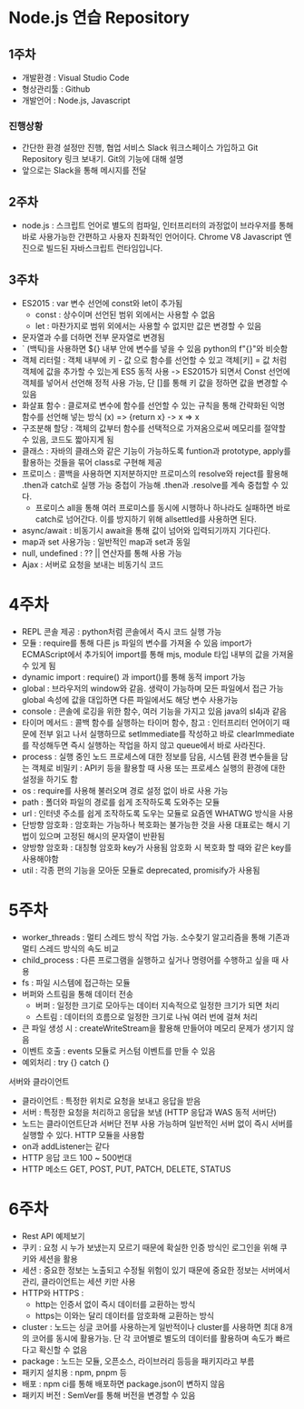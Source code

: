 # Node.js 연습 Repository

## 1주차
- 개발환경 : Visual Studio Code
- 형상관리툴 : Github
- 개발언어 : Node.js, Javascript


### 진행상황
- 간단한 환경 설정만 진행, 협업 서비스 Slack 워크스페이스 가입하고 Git Repository 링크 보내기. Git의 기능에 대해 설명
- 앞으로는 Slack을 통해 메시지를 전달

## 2주차
- node.js : 스크립트 언어로 별도의 컴파일, 인터프리터의 과정없이 브라우저를 통해 바로 사용가능한 간편하고 사용자 친화적인 언어이다. Chrome V8 Javascript 엔진으로 빌드된 자바스크립트 런타임입니다.

## 3주차
- ES2015 : var 변수 선언에 const와 let이 추가됨
    - const : 상수이며 선언된 범위 외에서는 사용할 수 없음
    - let : 마찬가지로 범위 외에서는 사용할 수 없지만 값은 변경할 수 있음
- 문자열과 수를 더하면 전부 문자열로 변경됨
- ` (백틱)을 사용하면 ${} 내부 안에 변수를 넣을 수 있음 python의 f"{}"와 비슷함
- 객체 리터럴 : 객체 내부에 키 - 값 으로 함수를 선언할 수 있고 객체[키] = 값 처럼 객체에 값을 추가할 수 있는게 ES5 동적 사용 -> ES2015가 되면서 Const 선언에 객체를 넣어서 선언해 정적 사용 가능, 단 []를 통해 키 값을 정하면 값을 변경할 수 있음
- 화살표 함수 : 클로져로 변수에 함수를 선언할 수 있는 규칙을 통해 간략화된 익명 함수를 선언해 넣는 방식 (x) => {return x} -> x => x
- 구조분해 할당 : 객체의 값부터 함수를 선택적으로 가져옴으로써 메모리를 절약할 수 있음, 코드도 짧아지게 됨
- 클래스 : 자바의 클래스와 같은 기능이 가능하도록 funtion과 prototype, apply를 활용하는 것들을 묶어 class로 구현해 제공
- 프로미스 : 콜백을 사용하면 지저분하지만 프로미스의 resolve와 reject를 활용해 .then과 catch로 실행 가능 중첩이 가능해 .then과 .resolve를 계속 중첩할 수 있다.
    - 프로미스 all을 통해 여러 프로미스를 동시에 시행하나 하나라도 실패하면 바로 catch로 넘어간다. 이를 방지하기 위해 allsettled를 사용하면 된다.
- async/await : 비동기시 await을 통해 값이 넘어와 입력되기까지 기다린다.
- map과 set 사용가능 : 일반적인 map과 set과 동일
- null, undefined : ?? || 연산자를 통해 사용 가능
- Ajax : 서버로 요청을 보내는 비동기식 코드

# 4주차
- REPL 콘솔 제공 : python처럼 콘솔에서 즉시 코드 실행 가능
- 모듈 : require를 통해 다른 js 파일의 변수를 가져올 수 있음 import가 ECMAScript에서 추가되어 import를 통해 mjs, module 타입 내부의 값을 가져올 수 있게 됨
- dynamic import : require() 과 import()를 통해 동적 import 가능
- global : 브라우저의 window와 같음. 생략이 가능하며 모든 파일에서 접근 가능
global 속성에 값을 대입하면 다른 파일에서도 해당 변수 사용가능
- console : 콘솔에 로깅을 위한 함수, 여러 기능을 가지고 있음 java의 sl4j과 같음
- 타이머 메서드 : 콜백 함수를 실행하는 타이머 함수, 참고 : 인터프리터 언어이기 때문에 전부 읽고 나서 실행하므로 setImmediate를 작성하고 바로 clearImmediate를 작성해두면 즉시 실행하는 작업을 하지 않고 queue에서 바로 사라진다.
- process : 실행 중인 노드 프로세스에 대한 정보를 담음, 시스템 환경 변수들을 담는 객체로 비밀키 : API키 등을 활용할 때 사용 또는 프로세스 실행의 환경에 대한 설정을 하기도 함
- os : require를 사용해 불러오며 경로 설정 없이 바로 사용 가능
- path : 폴더와 파일의 경로를 쉽게 조작하도록 도와주는 모듈
- url : 인터넷 주소를 쉽게 조작하도록 도우는 모듈로 요즘엔 WHATWG 방식을 사용
- 단방향 암호화 : 암호화는 가능하나 복호화는 불가능한 것을 사용 대표로는 해시 기법이 있으며 고정된 해시의 문자열이 반환됨
- 양방향 암호화 : 대칭형 암호화 key가 사용됨 암호화 시 복호화 할 때와 같은 key를 사용해야함
- util : 각종 편의 기능을 모아둔 모듈로 deprecated, promisify가 사용됨

# 5주차
- worker_threads : 멀티 스레드 방식 작업 가능. 소수찾기 알고리즘을 통해 기존과 멀티 스레드 방식의 속도 비교
- child_process : 다른 프로그램을 실행하고 싶거나 명령어를 수행하고 싶을 때 사용
- fs : 파일 시스템에 접근하는 모듈
- 버퍼와 스트림을 통해 데이터 전송
    - 버퍼 : 일정한 크기로 모아두는 데이터 지속적으로 일정한 크기가 되면 처리
    - 스트림 : 데이터의 흐름으로 일정한 크기로 나눠 여러 번에 걸쳐 처리
- 큰 파일 생성 시 : createWriteStream을 활용해 만들어야 메모리 문제가 생기지 않음
- 이벤트 호출 : events 모듈로 커스텀 이벤트를 만들 수 있음
- 예외처리 : try {} catch {}

서버와 클라이언트
- 클라이언트 : 특정한 위치로 요청을 보내고 응답을 받음
- 서버 : 특정한 요청을 처리하고 응답을 보냄 (HTTP 응답과 WAS 동적 서버단)
- 노드는 클라이언트단과 서버단 전부 사용 가능하며 일반적인 서버 없이 즉시 서버를 실행할 수 있다. HTTP 모듈을 사용함
- on과 addListener는 같다
- HTTP 응답 코드 100 ~ 500번대
- HTTP 메소드 GET, POST, PUT, PATCH, DELETE, STATUS

# 6주차
- Rest API 예제보기
- 쿠키 : 요청 시 누가 보냈는지 모르기 때문에 확실한 인증 방식인 로그인을 위해 쿠키와 세션을 활용
- 세션 : 중요한 정보는 노출되고 수정될 위험이 있기 때문에 중요한 정보는 서버에서 관리, 클라이언트는 세션 키만 사용
- HTTP와 HTTPS : 
    - http는 인증서 없이 즉시 데이터를 교환하는 방식
    - https는 이와는 달리 데이터를 암호화해 교환하는 방식
- cluster : 노드는 싱글 코어를 사용하는게 일반적이나 cluster를 사용하면 최대 8개의 코어를 동시에 활용가능. 단 각 코어별로 별도의 데이터를 활용하며 속도가 빠르다고 확신할 수 없음
- package : 노드는 모듈, 오픈소스, 라이브러리 등등을 패키지라고 부름
- 패키지 설치용 : npm, pnpm 등
- 배포 : npm ci를 통해 배포하면 package.json이 변하지 않음
- 패키지 버전 : SemVer를 통해 버전을 변경할 수 있음